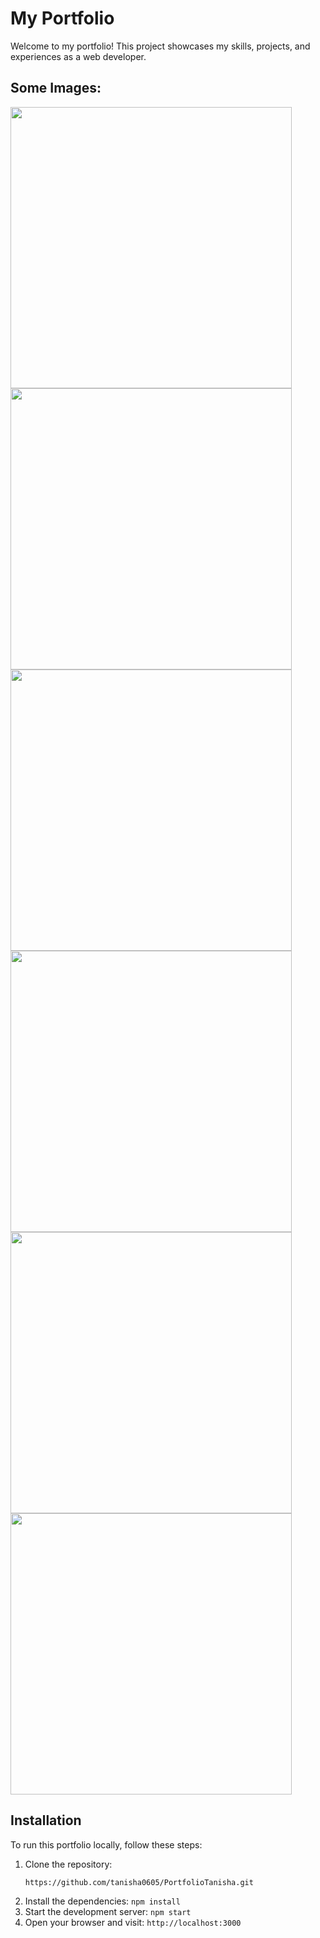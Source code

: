 # My Portfolio 
Welcome to my portfolio! This project showcases my skills, projects, and experiences as a web developer.

## Some Images:
<img width="450px;"  src="https://github.com/tanisha0605/PortfolioTanisha/assets/144723509/5e7e2f84-313c-4cc0-acc0-99f26a28d9b6">
<img width="450px;"  src="https://github.com/tanisha0605/PortfolioTanisha/assets/144723509/2a74e3b2-f9aa-460d-98da-f8b802097f83">
<img width="450px;"  src="https://github.com/tanisha0605/PortfolioTanisha/assets/144723509/87eea108-7213-40a0-990c-4d4ce88de3d5">
<img width="450px;"  src="https://github.com/tanisha0605/PortfolioTanisha/assets/144723509/04abdb6f-98db-486d-9378-20e86927491d">
<img width="450px;"  src="https://github.com/tanisha0605/PortfolioTanisha/assets/144723509/317d46fb-5eb5-41b3-8c38-f8ce38adfc88">
<img width="450px;"  src="https://github.com/tanisha0605/PortfolioTanisha/assets/144723509/0a676ca3-be8f-4a4f-afa1-ba91a4cc8d19">

## Installation
To run this portfolio locally, follow these steps:

1. Clone the repository:
   ```bash
   https://github.com/tanisha0605/PortfolioTanisha.git
   ```
3. Install the dependencies: `npm install`
4. Start the development server: `npm start`
5. Open your browser and visit: `http://localhost:3000`


